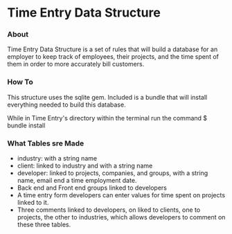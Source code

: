 # Time Entry Data Structure

### About

Time Entry Data Structure is a set of rules that will build a database for an
employer to keep track of employees, their projects, and the time spent of them
in order to more accurately bill customers.

### How To

This structure uses the sqlite gem. Included is a bundle that will install
everything needed to build this database.

While in Time Entry's directory within the terminal run the command $ bundle install

### What Tables sre Made
* industry: with a string name
* client: linked to industry and with a string name
* developer: linked to projects, companies, and groups, with a string name, email end a time employment date.
* Back end and Front end groups linked to developers
* A time entry form developers can enter values for time spent on projects linked to it.
* Three comments linked to developers, on liked to clients, one to projects, the other to industries, which allows developers to comment on these three tables.
